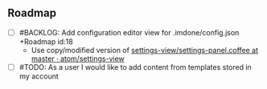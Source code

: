 Roadmap
----
- [ ] #BACKLOG: Add configuration editor view for .imdone/config.json +Roadmap id:18
  - Use copy/modified version of [settings-view/settings-panel.coffee at master · atom/settings-view](https://github.com/atom/settings-view/blob/master/lib/settings-panel.coffee)
- [ ] #TODO: As a user I would like to add content from templates stored in my account
